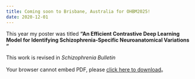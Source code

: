 ```yaml
---
title: Coming soon to Brisbane, Australia for OHBM2025!
date: 2020-12-01
---
```


This year my poster was titled **“An Efficient Contrastive Deep Learning Model for Identifying Schizophrenia-Specific Neuroanatomical Variations ”**


This work is revised in *Schizophrenia Bulletin*
<!--more-->



<!-- ![png](./index_1_0.png) -->
<object 
  data="/OHBM_2025_poster_dylan.pdf" 
  type="application/pdf" 
  width="100%" 
  height="600px">
  <p>Your browser cannot embed PDF, please <a href="/OHBM_2025_poster_dylan.pdf">click here to download</a>。</p>
</object>
